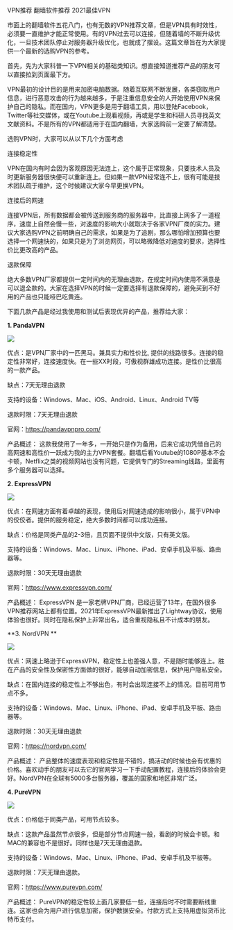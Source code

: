VPN推荐  翻墙软件推荐  2021最佳VPN

市面上的翻墙软件五花八门，也有无数的VPN推荐文章，但是VPN具有时效性，必须要一直维护才能正常使用。有的VPN过去可以连接，但随着墙的不断升级优化，一旦技术团队停止对服务器升级优化，也就成了摆设。这篇文章旨在为大家提供一个最新的选购VPN的参考。


首先，先为大家科普一下VPN相关的基础类知识。想直接知道推荐产品的朋友可以直接拉到页面最下方。

VPN最初的设计目的是用来加密电脑数据。随着互联网不断发展，各类窃取用户信息，进行恶意攻击的行为越来越多，于是注重信息安全的人开始使用VPN来保护自己的隐私。而在国内，VPN更多是用于翻墙工具，用以登陆Facebook，Twitter等社交媒体，或在Youtube上观看视频，再或是学生和科研人员寻找英文文献资料。不是所有的VPN都适用于在国内翻墙，大家选购前一定要了解清楚。

选购VPN时，大家可以从以下几个方面考虑

连接稳定性

VPN在国内有时会因为客观原因无法连上，这个属于正常现象，只要技术人员及时更新服务器很快便可以重新连上。但如果一款VPN经常连不上，很有可能是技术团队疏于维护，这个时候建议大家今早更换VPN。

连接后的网速

连接VPN后，所有数据都会被传送到服务商的服务器中，比直接上网多了一道程序，速度上自然会慢一些，对速度的影响大小就取决于各家VPN厂商的实力。建议大家选购VPN之前明确自己的需求，如果是为了追剧，那么哪怕增加预算也要选择一个网速快的，如果只是为了浏览网页，可以略微降低对速度的要求，选择性价比更改高的产品。

退款保障

绝大多数VPN厂家都提供一定时间内的无理由退款，在规定时间内使用不满意是可以退全款的。大家在选择VPN的时候一定要选择有退款保障的，避免买到不好用的产品也只能哑巴吃黄连。

下面几款产品是经过我使用和测试后表现优异的产品，推荐给大家：

**1. PandaVPN**

![]( https://i.loli.net/2021/03/12/6au2fzXg9eGpSxY.png)


优点：是VPN厂家中的一匹黑马。兼具实力和性价比, 提供的线路很多。连接的稳定性非常好，连接速度快。在一些XX时段，可傲视群雄成功连接。是性价比很高的一款产品。

缺点：7天无理由退款

支持的设备：Windows、Mac、iOS、Android、Linux、Android TV等

退款时限：7天无理由退款

官网：https://pandavpnpro.com/

产品概述：
这款我使用了一年多，一开始只是作为备用，后来它成功凭借自己的高网速和高性价一跃成为我的主力VPN套餐。翻墙后看Youtube的1080P基本不会卡顿，Netflix之类的视频网站也没有问题，它提供专门的Streaming线路，里面有多个服务器可以选择。
 




**2. ExpressVPN**

![]( https://i.loli.net/2021/03/12/XlcDLHs4BEJIYZ3.png)

优点：在网速方面有着卓越的表现，使用后对网速造成的影响很小，属于VPN中的佼佼者。提供的服务稳定，绝大多数时间都可以成功连接。

缺点：价格是同类产品的2-3倍，且页面不提供中文版，只有英文版。

支持的设备：Windows、Mac、Linux、iPhone、iPad、安卓手机及平板、路由器等。

退款时限：30天无理由退款

官网：https://www.expressvpn.com/

产品概述：
ExpressVPN 是一家老牌VPN厂商，已经运营了13年，在国外很多VPN推荐网站上都有位置。2021年ExpressVPN最新推出了Lightway协议，使用体验也很好。同时在隐私保护上非常出名，适合重视隐私且不计成本的朋友。

 

**3. NordVPN **

![]( https://i.loli.net/2021/03/12/YBgzavM8nCGlNeu.png)

优点：网速上略逊于ExpressVPN，稳定性上也差强人意，不是随时能够连上。胜在产品的安全性及保密性方面做的很好，能够自动加密信息，保护用户隐私安全。

缺点：在国内连接的稳定性上不够出色，有时会出现连接不上的情况。目前可用节点不多。

支持的设备：Windows、Mac、Linux、iPhone、iPad、安卓手机及平板、路由器等。

退款时限：30天无理由退款

官网：https://nordvpn.com/

产品概述：
产品整体的速度表现和稳定性是不错的，搞活动的时候也会有优惠的价格。喜欢动手的朋友可以去它的官网学习一下手动配置教程，连接后的体验会更好。NordVPN在全球有5000多台服务器，覆盖的国家和地区非常广泛。
 

**4. PureVPN**

![]( https://i.loli.net/2021/03/12/4cx5ZRL3kwaF1Oz.png)

优点：价格低于同类产品，可用节点较多。

缺点：这款产品虽然节点很多，但是部分节点网速一般，看剧的时候会卡顿。和MAC的兼容也不是很好。同样也是7天无理由退款。

支持的设备：Windows、Mac、Linux、iPhone、iPad、安卓手机及平板等。

退款时限：7天无理由退款。

官网：https://www.purevpn.com/

产品概述：
PureVPN的稳定性较上面几家要低一些，连接后时不时需要断线重连。这家也会为用户进行信息加密，保护数据安全。付款方式上支持用虚拟货币比特币支付。
 


















